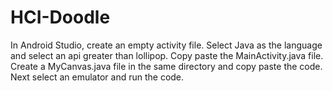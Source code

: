 # HCI-Doodle
In Android Studio, create an empty activity file. Select Java as the language and select an api greater than lollipop. Copy paste the MainActivity.java file. Create a MyCanvas.java file in the same directory and copy paste the code. Next select an emulator and run the code.
